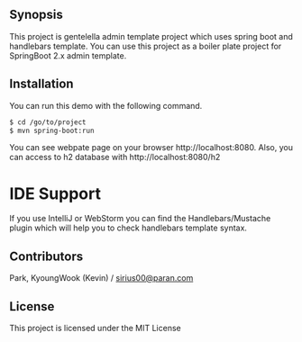 ## Synopsis
This project is gentelella admin template project which uses spring boot and handlebars template. You can use this project as a boiler plate project for SpringBoot 2.x admin template.

## Installation
You can run this demo with the following command. 

```sh
$ cd /go/to/project
$ mvn spring-boot:run
```

You can see webpate page on your browser http://localhost:8080. Also, you can access to h2 database with http://localhost:8080/h2

# IDE Support
If you use IntelliJ or WebStorm you can find the Handlebars/Mustache plugin which will help you to check handlebars template syntax.

## Contributors
Park, KyoungWook (Kevin) / sirius00@paran.com

## License
This project is licensed under the MIT License